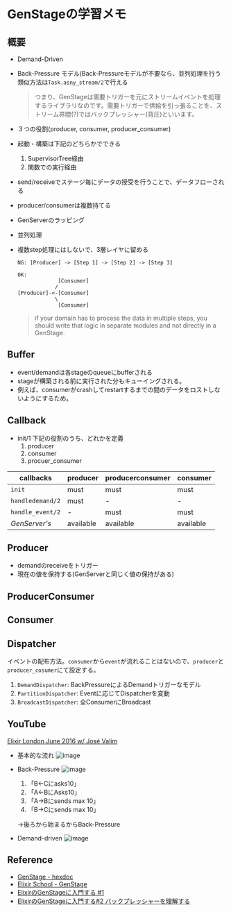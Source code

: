# GenStageの学習メモ

## 概要

- Demand-Driven
- Back-Pressure モデル(Back-Pressureモデルが不要なら、並列処理を行う類似方法は`Task.asny_stream/2`で行える

  > つまり、GenStageは需要トリガーを元にストリームイベントを処理するライブラリなのです。需要トリガーで供給を引っ張ることを、ストリーム界隈(?)ではバックプレッシャー(背圧)といいます。

- ３つの役割(producer, consumer, producer_consumer)
- 起動・構築は下記のどちらかでできる
  1. SupervisorTree経由
  2. 関数での実行経由
- send/receiveでステージ毎にデータの授受を行うことで、データフローされる
- producer/consumerは複数持てる
- GenServerのラッピング
- 並列処理
- 複数step処理にはしないで、3層レイヤに留める
  ```
  NG: [Producer] -> [Step 1] -> [Step 2] -> [Step 3]
  ```

  ```
  OK:
               [Consumer]
              /
  [Producer]-<-[Consumer]
              \
               [Consumer]
  ```

  > if your domain has to process the data in multiple steps, you should write that logic in separate modules and not directly in a GenStage.


## Buffer
- event/demandは各stageのqueueにbufferされる
- stageが構築される前に実行された分もキューイングされる。
- 例えば、consumerがcrashしてrestartするまでの間のデータをロストしないようにするため。


## Callback
- init/1
  下記の役割のうち、どれかを定義
  1. producer
  2. consumer
  3. procuer_consumer

|callbacks|producer|producerconsumer|consumer|
|---|---|---|---|
|`init`|must|must|must|
|`handledemand/2`|must|-|-|
|`handle_event/2`|-|must|must|
|*GenServer's*|available|available|available|


## Producer

- demandのreceiveをトリガー
- 現在の値を保持する(GenServerと同じく値の保持がある)

## ProducerConsumer

## Consumer

## Dispatcher
イベントの配布方法。`consumer`から`event`が流れることはないので、`producer`と`producer_cosumer`にて設定する。
1. `DemandDispatcher`: BackPressureによるDemandトリガーなモデル
2. `PartitionDispatcher`: Eventに応じてDispatcherを変動
3. `BroadcastDispatcher`: 全ConsumerにBroadcast

## YouTube
[Elixir London June 2016 w/ José Valim](https://www.youtube.com/watch?time_continue=264&v=aZuY5-2lwW4)
- 基本的な流れ
  ![image](https://user-images.githubusercontent.com/26793088/42125238-c5592b10-7cad-11e8-803a-9eda3e52e668.png)

- Back-Pressure
  ![image](https://user-images.githubusercontent.com/26793088/42125271-9175f55c-7cae-11e8-8b59-0da77aa952ce.png)

  1. 「B←Cにasks10」
  2. 「A←BにAsks10」
  3. 「A→Bにsends max 10」
  4. 「B→Cにsends max 10」
  
  →後ろから始まるからBack-Pressure

- Demand-driven
  ![image](https://user-images.githubusercontent.com/26793088/42125274-9ea3e978-7cae-11e8-93fc-3338b845ceba.png)



## Reference
- [GenStage - hexdoc](https://hexdocs.pm/gen_stage/GenStage.html)
- [Elixir School - GenStage](https://elixirschool.com/ja/lessons/advanced/gen-stage/)
- [ElixirのGenStageに入門する #1](https://qiita.com/twinbee/items/12a61863ceef794996e0?utm_campaign=popular_items&utm_medium=twitter&utm_source=dlvr.it)
- [ElixirのGenStageに入門する#2 バックプレッシャーを理解する](https://qiita.com/twinbee/items/eda7f70fa9e4651f2248)

